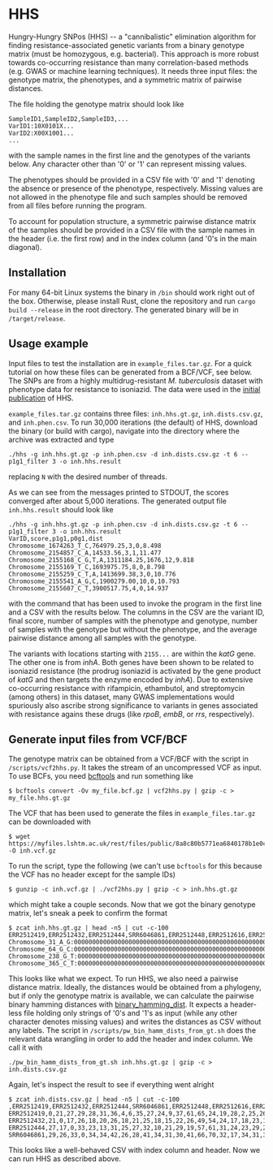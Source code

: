 # HHS

Hungry-Hungry SNPos (HHS) -- a "cannibalistic" elimination algorithm for finding resistance-associated genetic variants 
from a binary genotype matrix (must be homozygous, e.g. bacterial). This approach is more robust towards co-occurring 
resistance than many correlation-based methods (e.g. GWAS or machine learning techniques). It needs three input files:
the genotype matrix, the phenotypes, and a symmetric matrix of pairwise distances.

The file holding the genotype matrix should look like
```
SampleID1,SampleID2,SampleID3,...
VarID1:10X0101X...
VarID2:X00X1001...
...
```

with the sample names in the first line and the genotypes of the variants below. Any character other than '0'
or '1' can represent missing values. 

The phenotypes should be provided in a CSV file with '0' and '1' denoting the 
absence or presence of the phenotype, respectively. Missing values are not allowed in the phenotype file and such samples
should be removed from all files before running the program. 

To account for population structure, a symmetric pairwise distance matrix of the samples should be provided 
in a CSV file with the sample names in the header (i.e. the first row) and in the index column (and '0's in the main diagonal).

## Installation

For many 64-bit Linux systems the binary in `/bin` should work right out of the box. Otherwise, please install Rust,
clone the repository and run `cargo build --release` in the root directory. The generated binary will be
in `/target/release`.


## Usage example
Input files to test the installation are in `example_files.tar.gz`. For a quick tutorial on how these files can be generated from a BCF/VCF, see below. The SNPs are from a highly multidrug-resistant *M. tuberculosis* dataset with phenotype data for resistance to isoniazid. The data were used in the [initial publication](https://doi.org/10.1371/journal.pcbi.1008518) of HHS.

`example_files.tar.gz` contains three files: `inh.hhs.gt.gz`, `inh.dists.csv.gz`, and `inh.phen.csv`. To run 30,000 iterations (the default) of HHS, download the binary (or build with cargo), navigate into the 
directory where the archive was extracted and type 
```
./hhs -g inh.hhs.gt.gz -p inh.phen.csv -d inh.dists.csv.gz -t 6 --p1g1_filter 3 -o inh.hhs.result
```
replacing `N` with the desired number of threads. 

As we can see from the messages printed to STDOUT, the scores converged after about 5,000 iterations. 
The generated output file `inh.hhs.result` should look like 
```
./hhs -g inh.hhs.gt.gz -p inh.phen.csv -d inh.dists.csv.gz -t 6 --p1g1_filter 3 -o inh.hhs.result
VarID,score,p1g1,p0g1,dist
Chromosome_1674263_T_C,764979.25,3,0,8.498
Chromosome_2154857_C_A,14533.56,3,1,11.477
Chromosome_2155168_C_G,T,A,1311184.25,1676,12,9.818
Chromosome_2155169_T_C,1693975.75,8,0,8.798
Chromosome_2155259_C_T,A,1413699.38,3,0,10.776
Chromosome_2155541_A_G,C,1900279.00,10,0,10.793
Chromosome_2155607_C_T,3900517.75,4,0,14.937
```
with the command that has been used to invoke the program in the first line and a CSV with the results below. 
The columns in the CSV are the variant ID, final score, number of samples with the phenotype and genotype, 
number of samples with the genotype but without the phenotype, and the average pairwise distance among all samples
with the genotype. 

The variants with locations starting with `2155...` are within the *katG* gene. The other one is from *inhA*. Both genes have
been shown to be related to isoniazid resistance (the prodrug isoniazid is activated by the gene product of *katG* and 
then targets the enzyme encoded by *inhA*). Due to extensive co-occurring resistance with rifampicin, ethambutol, and streptomycin 
(among others) in this dataset, many GWAS implementations would spuriously also ascribe strong significance to variants in genes associated 
with resistance agains these drugs (like *rpoB*, *embB*, or *rrs*, respectively).

## Generate input files from VCF/BCF
The genotype matrix can be obtained from a VCF/BCF with the script in `/scripts/vcf2hhs.py`. It takes the stream of an uncompressed VCF as input. 
To use BCFs, you need [bcftools](http://samtools.github.io/bcftools/bcftools.html) and run something like 
```
$ bcftools convert -Ov my_file.bcf.gz | vcf2hhs.py | gzip -c > my_file.hhs.gt.gz
```
The VCF that has been used to generate the files in `example_files.tar.gz` can be downloaded with 
```
$ wget https://myfiles.lshtm.ac.uk/rest/files/public/8a8c80b5771ea6840178b1e0ca853d3e -O inh.vcf.gz
```
To run the script, type the following (we can't use `bcftools` for this because the VCF has no header except for the sample IDs)
```
$ gunzip -c inh.vcf.gz | ./vcf2hhs.py | gzip -c > inh.hhs.gt.gz
```
which might take a couple seconds. Now that we got the binary genotype matrix, let's sneak a peek to confirm the format
```
$ zcat inh.hhs.gt.gz | head -n5 | cut -c-100
ERR2512419,ERR2512432,ERR2512444,SRR6046861,ERR2512448,ERR2512616,ERR2512464,ERR2512467,SRR6046574,E
Chromosome_31_A_G:0000000000000000000000000000000000000000000000000000000000000000000000000000000000
Chromosome_64_G_C:0000000000000000000000000000000000000000000000000000000000000000000000000000000000
Chromosome_238_G_T:000000000000000000000000000000000000000000000000000000000000000000000000000000000
Chromosome_365_C_T:000000000000000000000000000000000000000000000000000000000000000000000000000000000
```
This looks like what we expect. To run HHS, we also need a pairwise distance matrix. Ideally, the distances would be obtained
from a phylogeny, but if only the genotype matrix is available, we can calculate the pairwise binary hamming distances with [binary_hamming_dist](https://github.com/julibeg/binary-hamming-dist). It expects a header-less file holding only strings of '0's and '1's as input (while any other character denotes missing values) and writes the distances as CSV without any labels. The script in `/scripts/pw_bin_hamm_dists_from_gt.sh` does the relevant data wrangling in order to add the header and index column. We call it with 
```
./pw_bin_hamm_dists_from_gt.sh inh.hhs.gt.gz | gzip -c > inh.dists.csv.gz
```
Again, let's inspect the result to see if everything went alright
```
$ zcat inh.dists.csv.gz | head -n5 | cut -c-100
,ERR2512419,ERR2512432,ERR2512444,SRR6046861,ERR2512448,ERR2512616,ERR2512464,ERR2512467,SRR6046574,
ERR2512419,0,21,27,29,28,31,36,4,6,35,27,24,9,37,61,65,24,19,28,2,25,26,10,27,30,31,27,21,27,27,22,2
ERR2512432,21,0,17,26,18,20,26,18,21,25,18,15,22,26,49,54,24,17,18,23,18,17,12,22,15,30,28,18,28,14,
ERR2512444,27,17,0,33,23,13,31,25,27,32,10,21,29,19,57,61,31,24,23,29,24,27,19,28,26,37,34,25,35,24,
SRR6046861,29,26,33,0,34,34,42,26,28,41,34,31,30,41,66,70,32,17,34,31,34,37,20,38,35,6,28,17,34,34,2
```
This looks like a well-behaved CSV with index column and header. Now we can run HHS as described above.
